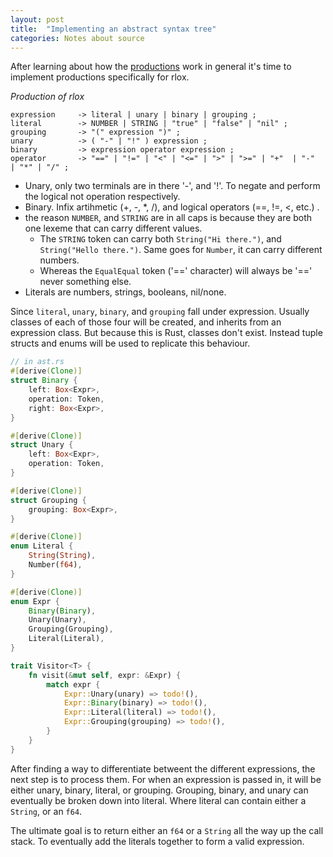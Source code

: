 ```yaml
---
layout: post
title:  "Implementing an abstract syntax tree"
categories: Notes about source
---
```


After learning about how the [productions](https://yjh16120.github.io/rlox/notes/about/source/2021/08/08/Representing-code.html) work in general it's time to implement productions specifically for rlox.

*Production of rlox*
```
expression     -> literal | unary | binary | grouping ;
literal        -> NUMBER | STRING | "true" | "false" | "nil" ;
grouping       -> "(" expression ")" ;
unary          -> ( "-" | "!" ) expression ;
binary         -> expression operator expression ;
operator       -> "==" | "!=" | "<" | "<=" | ">" | ">=" | "+"  | "-"  | "*" | "/" ;
```
- Unary, only two terminals are in there '-', and '!'. To negate and perform the logical not operation respectively.
- Binary. Infix artihmetic (+, -, *, /), and logical operators (==, !=, <, etc.) .
- the reason `NUMBER`, and `STRING` are in all caps is because they are both one lexeme that can carry different values.
    - The `STRING` token can carry both `String("Hi there.")`, and `String("Hello there.")`. Same goes for `Number`, it can carry different numbers.
    - Whereas the `EqualEqual` token ('==' character) will always be '==' never something else.
- Literals are numbers, strings, booleans, nil/none.

Since `literal`, `unary`, `binary`, and `grouping` fall under expression. Usually classes of each of those four will be created, and inherits from an expression class. But because this is Rust, classes don't exist. Instead tuple structs and enums will be used to replicate this behaviour.

```rust
// in ast.rs
#[derive(Clone)]
struct Binary {
    left: Box<Expr>,
    operation: Token,
    right: Box<Expr>,
}

#[derive(Clone)]
struct Unary {
    left: Box<Expr>,
    operation: Token,
}

#[derive(Clone)]
struct Grouping {
    grouping: Box<Expr>,
}

#[derive(Clone)]
enum Literal {
    String(String),
    Number(f64),
}

#[derive(Clone)]
enum Expr {
    Binary(Binary),
    Unary(Unary),
    Grouping(Grouping),
    Literal(Literal),
}

trait Visitor<T> {
    fn visit(&mut self, expr: &Expr) {
        match expr {
            Expr::Unary(unary) => todo!(),
            Expr::Binary(binary) => todo!(),
            Expr::Literal(literal) => todo!(),
            Expr::Grouping(grouping) => todo!(),
        }
    }
}
```
After finding a way to differentiate betweent the different expressions, the next step is to process them. For when an expression is passed in, it will be either unary, binary, literal, or grouping. Grouping, binary, and unary can eventually be broken down into literal. Where literal can contain either a `String`, or an `f64`.

The ultimate goal is to return either an `f64` or a `String` all the way up the call stack. To eventually add the literals together to form a valid expression. 
